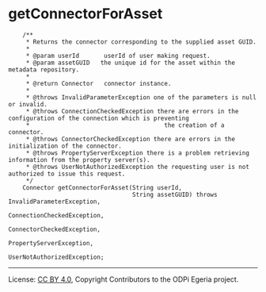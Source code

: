 <!-- SPDX-License-Identifier: CC-BY-4.0 -->
<!-- Copyright Contributors to the ODPi Egeria project. -->

# getConnectorForAsset

```
    /**
     * Returns the connector corresponding to the supplied asset GUID.
     *
     * @param userId       userId of user making request.
     * @param assetGUID   the unique id for the asset within the metadata repository.
     *
     * @return Connector   connector instance.
     *
     * @throws InvalidParameterException one of the parameters is null or invalid.
     * @throws ConnectionCheckedException there are errors in the configuration of the connection which is preventing
     *                                      the creation of a connector.
     * @throws ConnectorCheckedException there are errors in the initialization of the connector.
     * @throws PropertyServerException there is a problem retrieving information from the property server(s).
     * @throws UserNotAuthorizedException the requesting user is not authorized to issue this request.
     */
    Connector getConnectorForAsset(String userId,
                                   String assetGUID) throws InvalidParameterException,
                                                            ConnectionCheckedException,
                                                            ConnectorCheckedException,
                                                            PropertyServerException,
                                                            UserNotAuthorizedException;

```



----
License: [CC BY 4.0](https://creativecommons.org/licenses/by/4.0/),
Copyright Contributors to the ODPi Egeria project.